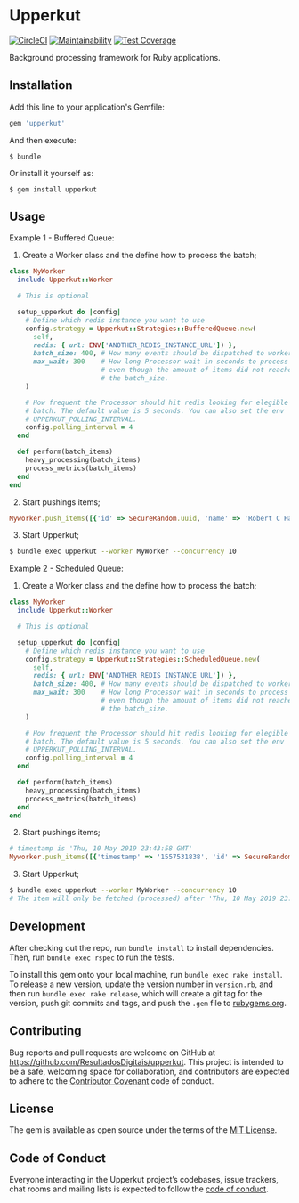 # Upperkut

[![CircleCI](https://circleci.com/gh/ResultadosDigitais/upperkut/tree/master.svg?style=svg&circle-token=693e512de6985be3b3db12279ba6ed508fb5c6f6)](https://circleci.com/gh/ResultadosDigitais/upperkut/tree/master)
[![Maintainability](https://api.codeclimate.com/v1/badges/ece40319b0db03af891d/maintainability)](https://codeclimate.com/repos/5b318a7c6d37b70272008676/maintainability)
[![Test Coverage](https://api.codeclimate.com/v1/badges/ece40319b0db03af891d/test_coverage)](https://codeclimate.com/repos/5b318a7c6d37b70272008676/test_coverage)

Background processing framework for Ruby applications.

## Installation

Add this line to your application's Gemfile:

```ruby
gem 'upperkut'
```

And then execute:

    $ bundle

Or install it yourself as:

    $ gem install upperkut

## Usage
Example 1 - Buffered Queue:

1) Create a Worker class and the define how to process the batch;
  ```ruby
  class MyWorker
    include Upperkut::Worker

    # This is optional

    setup_upperkut do |config|
      # Define which redis instance you want to use
      config.strategy = Upperkut::Strategies::BufferedQueue.new(
        self,
        redis: { url: ENV['ANOTHER_REDIS_INSTANCE_URL']) },
        batch_size: 400, # How many events should be dispatched to worker.
        max_wait: 300    # How long Processor wait in seconds to process batch.
                         # even though the amount of items did not reached the
                         # the batch_size.
      )

      # How frequent the Processor should hit redis looking for elegible
      # batch. The default value is 5 seconds. You can also set the env
      # UPPERKUT_POLLING_INTERVAL.
      config.polling_interval = 4
    end

    def perform(batch_items)
      heavy_processing(batch_items)
      process_metrics(batch_items)
    end
  end
  ```

2) Start pushings items;
  ```ruby
  Myworker.push_items([{'id' => SecureRandom.uuid, 'name' => 'Robert C Hall',  'action' => 'EMAIL_OPENNED'}])
  ```

3) Start Upperkut;
  ```bash
  $ bundle exec upperkut --worker MyWorker --concurrency 10
  ```

Example 2 - Scheduled Queue:

1) Create a Worker class and the define how to process the batch;
  ```ruby
  class MyWorker
    include Upperkut::Worker

    # This is optional

    setup_upperkut do |config|
      # Define which redis instance you want to use
      config.strategy = Upperkut::Strategies::ScheduledQueue.new(
        self,
        redis: { url: ENV['ANOTHER_REDIS_INSTANCE_URL']) },
        batch_size: 400, # How many events should be dispatched to worker.
        max_wait: 300    # How long Processor wait in seconds to process batch.
                         # even though the amount of items did not reached the
                         # the batch_size.
      )

      # How frequent the Processor should hit redis looking for elegible
      # batch. The default value is 5 seconds. You can also set the env
      # UPPERKUT_POLLING_INTERVAL.
      config.polling_interval = 4
    end

    def perform(batch_items)
      heavy_processing(batch_items)
      process_metrics(batch_items)
    end
  end
  ```

2) Start pushings items;
  ```ruby
  # timestamp is 'Thu, 10 May 2019 23:43:58 GMT'
  Myworker.push_items([{'timestamp' => '1557531838', 'id' => SecureRandom.uuid, 'name' => 'Robert C Hall',  'action' => 'SEND_NOTIFICATION'}])
  ```

3) Start Upperkut;
  ```bash
  $ bundle exec upperkut --worker MyWorker --concurrency 10
  # The item will only be fetched (processed) after 'Thu, 10 May 2019 23:43:58 GMT'
  ```

## Development

After checking out the repo, run `bundle install` to install dependencies. Then, run `bundle exec rspec` to run the tests.

To install this gem onto your local machine, run `bundle exec rake install`. To release a new version, update the version number in `version.rb`, and then run `bundle exec rake release`, which will create a git tag for the version, push git commits and tags, and push the `.gem` file to [rubygems.org](https://rubygems.org).

## Contributing

Bug reports and pull requests are welcome on GitHub at https://github.com/ResultadosDigitais/upperkut. This project is intended to be a safe, welcoming space for collaboration, and contributors are expected to adhere to the [Contributor Covenant](http://contributor-covenant.org) code of conduct.

## License

The gem is available as open source under the terms of the [MIT License](https://opensource.org/licenses/MIT).

## Code of Conduct

Everyone interacting in the Upperkut project’s codebases, issue trackers, chat rooms and mailing lists is expected to follow the [code of conduct](https://github.com/ResultadosDigitais/upperkut/blob/master/CODE_OF_CONDUCT.md).
